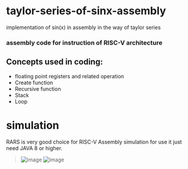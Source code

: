 # taylor-series-of-sinx-assembly
implementation of sin(x) in assembly in the way of taylor series 


### assembly code for instruction of RISC-V architecture

## Concepts used in coding:
* floating point registers and related operation
* Create function
* Recursive function
* Stack
* Loop

# simulation
RARS is very good choice for RISC-V Assembly  simulation
for use it just need JAVA 8 or higher.
>![image](https://user-images.githubusercontent.com/82968741/211830301-2b37830a-74f0-4f13-ac4a-79de6e0eba0a.png)
>![image](https://user-images.githubusercontent.com/82968741/211830433-d000f042-8b22-4584-a9a0-f77589005c04.png)

